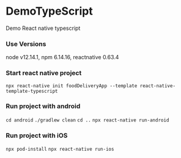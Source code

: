 # DemoTypeScript
Demo React native typescript

### Use Versions
node v12.14.1, npm 6.14.16, reactnative  0.63.4

### Start react native project
`npx react-native init foodDeliveryApp --template react-native-template-typescript`

### Run project with android
`cd android`
`./gradlew clean`
`cd ..`
`npx react-native run-android`
### Run project with iOS
`npx pod-install`
`npx react-native run-ios`
